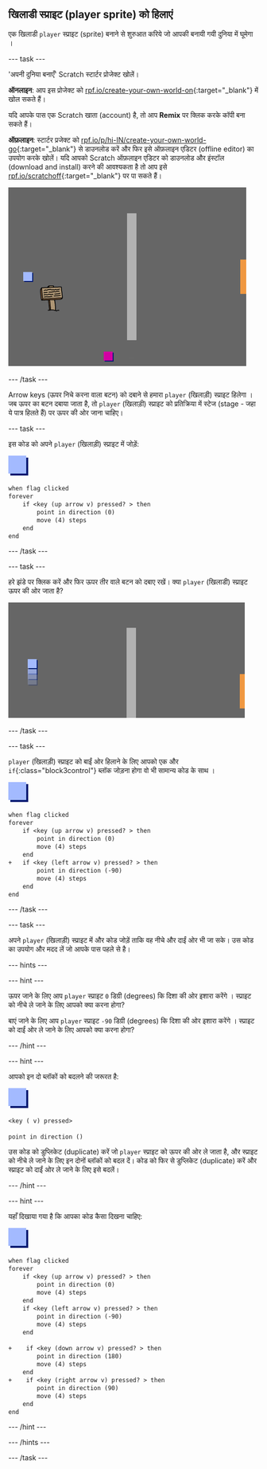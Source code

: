 ## खिलाडी स्प्राइट (player sprite) को हिलाएं

एक खिलाडी `player` स्प्राइट (sprite) बनाने से शुरुआत करिये जो आपकी बनायी गयी दुनिया में घूमेगा ।

--- task ---

'अपनी दुनिया बनाएँ' Scratch स्टार्टर प्रोजेक्ट खोलें।

**ऑनलाइन**: आप इस प्रोजेक्ट को [rpf.io/create-your-own-world-on](https://rpf.io/create-your-own-world-on){:target="_blank"} में खोल सकते हैं।

यदि आपके पास एक Scratch खाता (account) है, तो आप **Remix** पर क्लिक करके कॉपी बना सकते हैं।

**ऑफ़लाइन**: स्टार्टर प्रजेक्ट को [ rpf.io/p/hi-IN/create-your-own-world-go](https://rpf.io/p/hi-IN/create-your-own-world-go){:target="_blank"} से डाउनलोड करें और फिर इसे ऑफ़लाइन एडिटर (offline editor) का उपयोग करके खोलें। यदि आपको Scratch ऑफ़लाइन एडिटर को डाउनलोड और इंस्टॉल (download and install) करने की आवश्यकता है तो आप इसे [rpf.io/scratchoff](https://rpf.io/scratchoff){:target="_blank"} पर पा सकते हैं।

![screenshot](images/world-starter.png)

--- /task ---

Arrow keys (ऊपर निचे करना वाला बटन) को दबाने से हमारा `player` (खिलाड़ी) स्प्राइट हिलेगा । जब ऊपर का बटन दबाया जाता है, तो `player` (खिलाड़ी) स्प्राइट को प्रतिक्रिया में स्टेज (stage - जहा ये पात्र हिलते हैं) पर ऊपर की ओर जाना चाहिए।

--- task ---

इस कोड को अपने `player` (खिलाड़ी) स्प्राइट में जोड़ें:

![player](images/player.png)

```blocks3
when flag clicked
forever
    if <key (up arrow v) pressed? > then
        point in direction (0)
        move (4) steps
    end
end
```

--- /task ---

--- task ---

हरे झंडे पर क्लिक करें और फिर ऊपर तीर वाले बटन को दबाए रखें। क्या `player` (खिलाडी) स्प्राइट ऊपर की ओर जाता है?

![screenshot](images/world-up.png)

--- /task ---

--- task ---

`player` (खिलाड़ी) स्प्राइट को बाईं ओर हिलाने के लिए आपको एक और `if`{:class="block3control"} ब्लॉक जोड़ना होगा वो भी सामान्य कोड के साथ ।

![player](images/player.png)

```blocks3
when flag clicked
forever
    if <key (up arrow v) pressed? > then
        point in direction (0)
        move (4) steps
    end
+   if <key (left arrow v) pressed? > then
        point in direction (-90)
        move (4) steps
    end
end
```

--- /task ---

--- task ---

अपने `player` (खिलाड़ी) स्प्राइट में और कोड जोड़ें ताकि वह नीचे और दाईं ओर भी जा सके। उस कोड का उपयोग और मदद लें जो आपके पास पहले से है।

--- hints ---

--- hint ---

ऊपर जाने के लिए आप `player` स्प्राइट `0` डिग्री (degrees) कि दिशा की ओर इशारा करेंगे । स्प्राइट को नीचे ले जाने के लिए आपको क्या करना होगा?

बाएं जाने के लिए आप `player` स्प्राइट `-90` डिग्री (degrees) कि दिशा की ओर इशारा करेंगे । स्प्राइट को दाईं ओर ले जाने के लिए आपको क्या करना होगा?

--- /hint ---

--- hint ---

आपको इन दो ब्लॉकों को बदलने की जरूरत है:

![player](images/player.png)

```blocks3
<key ( v) pressed>

point in direction ()
```

उस कोड को डुप्लिकेट (duplicate) करें जो `player` स्प्राइट को ऊपर की ओर ले जाता है, और स्प्राइट को नीचे ले जाने के लिए इन दोनों ब्लॉकों को बदल दें। कोड को फिर से डुप्लिकेट (duplicate) करें और स्प्राइट को दाईं ओर ले जाने के लिए इसे बदलें।

--- /hint ---

--- hint ---

यहाँ दिखाया गया है कि आपका कोड कैसा दिखना चाहिए:

![player](images/player.png)

```blocks3
when flag clicked
forever
    if <key (up arrow v) pressed? > then
        point in direction (0)
        move (4) steps
    end
    if <key (left arrow v) pressed? > then
        point in direction (-90)
        move (4) steps
    end

+    if <key (down arrow v) pressed? > then
        point in direction (180)
        move (4) steps
    end
+    if <key (right arrow v) pressed? > then
        point in direction (90)
        move (4) steps
    end
end
```

--- /hint ---

--- /hints ---

--- /task ---

